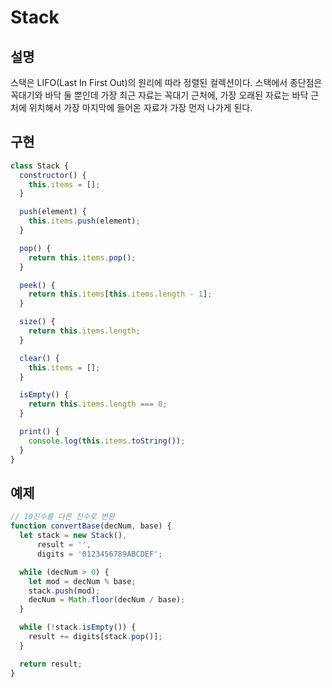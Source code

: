 # Stack

## 설명

스택은 LIFO(Last In First Out)의 원리에 따라 정렬된 컬렉션이다. 스택에서 종단점은 꼭대기와 바닥 둘 뿐인데 가장 최근 자료는 꼭대기 근처에, 가장 오래된 자료는 바닥 근처에 위치해서 가장 마지막에 들어온 자료가 가장 먼저 나가게 된다.

## 구현

``` javascript
class Stack {
  constructor() {
    this.items = [];
  }

  push(element) {
    this.items.push(element);
  }

  pop() {
    return this.items.pop();
  }

  peek() {
    return this.items[this.items.length - 1];
  }

  size() {
    return this.items.length;
  }

  clear() {
    this.items = [];
  }

  isEmpty() {
    return this.items.length === 0;
  }

  print() {
    console.log(this.items.toString());
  }
}
```

## 예제

``` javascript
// 10진수를 다른 진수로 변환
function convertBase(decNum, base) {
  let stack = new Stack(),
      result = '',
      digits = '0123456789ABCDEF';

  while (decNum > 0) {
    let mod = decNum % base;
    stack.push(mod);
    decNum = Math.floor(decNum / base);
  }

  while (!stack.isEmpty()) {
    result += digits[stack.pop()];
  }

  return result;
}
```
